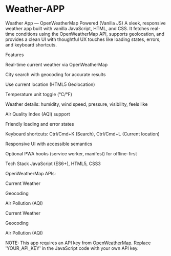 # Weather-APP
Weather App — OpenWeatherMap Powered (Vanilla JS) A sleek, responsive weather app built with vanilla JavaScript, HTML, and CSS. It fetches real-time conditions using the OpenWeatherMap API, supports geolocation, and provides a clean UI with thoughtful UX touches like loading states, errors, and keyboard shortcuts.

Features

Real-time current weather via OpenWeatherMap

City search with geocoding for accurate results

Use current location (HTML5 Geolocation)

Temperature unit toggle (°C/°F)

Weather details: humidity, wind speed, pressure, visibility, feels like

Air Quality Index (AQI) support

Friendly loading and error states

Keyboard shortcuts: Ctrl/Cmd+K (Search), Ctrl/Cmd+L (Current location)

Responsive UI with accessible semantics

Optional PWA hooks (service worker, manifest) for offline-first

Tech Stack
JavaScript (ES6+), HTML5, CSS3

OpenWeatherMap APIs:

Current Weather

Geocoding

Air Pollution (AQI)

Current Weather

Geocoding

Air Pollution (AQI)

NOTE: This app requires an API key from <a href="https://openweathermap.org/api" target="_blank">OpenWeatherMap</a>. Replace 'YOUR_API_KEY' in the JavaScript code with your own API key.
